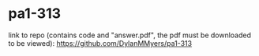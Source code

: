 # pa1-313
link to repo (contains code and "answer.pdf", the pdf must be downloaded to be viewed): https://github.com/DylanMMyers/pa1-313
